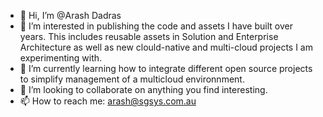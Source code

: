 - 👋 Hi, I’m @Arash Dadras
- 👀 I’m interested in publishing the code and assets I have built over years. This includes reusable assets in Solution and Enterprise Architecture as well as new clould-native and multi-cloud projects I am experimenting with.
- 🌱 I’m currently learning how to integrate different open source projects to simplify management of a multicloud environnment. 
- 💞️ I’m looking to collaborate on anything you find interesting.
- 📫 How to reach me: arash@sgsys.com.au

<!---
arash-sdadras/arash-sdadras is a ✨ special ✨ repository because its `README.md` (this file) appears on your GitHub profile.
You can click the Preview link to take a look at your changes.
--->
